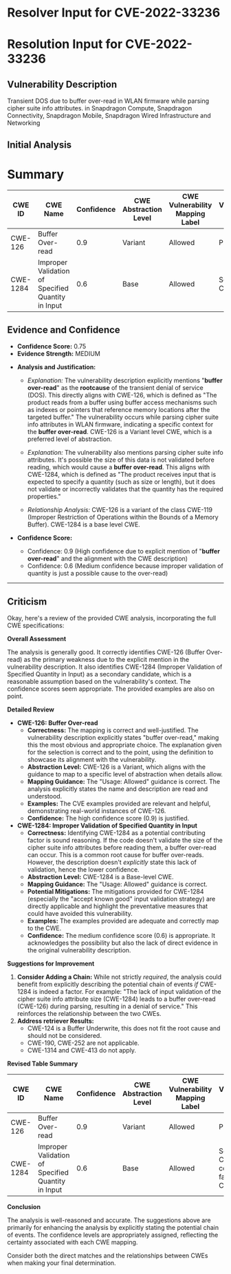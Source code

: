 # Resolver Input for CVE-2022-33236

# Resolution Input for CVE-2022-33236

## Vulnerability Description
Transient DOS due to buffer over-read in WLAN firmware while parsing cipher suite info attributes. in Snapdragon Compute, Snapdragon Connectivity, Snapdragon Mobile, Snapdragon Wired Infrastructure and Networking

## Initial Analysis
# Summary
| CWE ID | CWE Name | Confidence | CWE Abstraction Level | CWE Vulnerability Mapping Label | CWE-Vulnerability Mapping Notes |
|---|---|---|---|---|---|
| CWE-126 | Buffer Over-read | 0.9 | Variant | Allowed | Primary CWE |
| CWE-1284 | Improper Validation of Specified Quantity in Input | 0.6 | Base | Allowed | Secondary Candidate |

## Evidence and Confidence

*   **Confidence Score:** 0.75
*   **Evidence Strength:** MEDIUM

- **Analysis and Justification:**  
  - *Explanation:* The vulnerability description explicitly mentions "**buffer over-read**" as the **rootcause** of the transient denial of service (DOS). This directly aligns with CWE-126, which is defined as "The product reads from a buffer using buffer access mechanisms such as indexes or pointers that reference memory locations after the targeted buffer." The vulnerability occurs while parsing cipher suite info attributes in WLAN firmware, indicating a specific context for the **buffer over-read**. CWE-126 is a Variant level CWE, which is a preferred level of abstraction.
  - *Explanation:* The vulnerability also mentions parsing cipher suite info attributes. It's possible the size of this data is not validated before reading, which would cause a **buffer over-read**. This aligns with CWE-1284, which is defined as "The product receives input that is expected to specify a quantity (such as size or length), but it does not validate or incorrectly validates that the quantity has the required properties."

  - *Relationship Analysis:* CWE-126 is a variant of the class CWE-119 (Improper Restriction of Operations within the Bounds of a Memory Buffer). CWE-1284 is a base level CWE.

- **Confidence Score:**  
  - Confidence: 0.9 (High confidence due to explicit mention of "**buffer over-read**" and the alignment with the CWE description)
  - Confidence: 0.6 (Medium confidence because improper validation of quantity is just a possible cause to the over-read)

---

## Criticism
Okay, here's a review of the provided CWE analysis, incorporating the full CWE specifications:

**Overall Assessment**

The analysis is generally good. It correctly identifies CWE-126 (Buffer Over-read) as the primary weakness due to the explicit mention in the vulnerability description. It also identifies CWE-1284 (Improper Validation of Specified Quantity in Input) as a secondary candidate, which is a reasonable assumption based on the vulnerability's context. The confidence scores seem appropriate. The provided examples are also on point.

**Detailed Review**

*   **CWE-126: Buffer Over-read**
    *   **Correctness:**  The mapping is correct and well-justified. The vulnerability description explicitly states "buffer over-read," making this the most obvious and appropriate choice.  The explanation given for the selection is correct and to the point, using the definition to showcase its alignment with the vulnerability.
    *   **Abstraction Level:**  CWE-126 is a Variant, which aligns with the guidance to map to a specific level of abstraction when details allow.
    *   **Mapping Guidance:** The "Usage: Allowed" guidance is correct. The analysis explicitly states the name and description are read and understood.
    *   **Examples:** The CVE examples provided are relevant and helpful, demonstrating real-world instances of CWE-126.
    *   **Confidence:** The high confidence score (0.9) is justified.
*   **CWE-1284: Improper Validation of Specified Quantity in Input**
    *   **Correctness:**  Identifying CWE-1284 as a potential contributing factor is sound reasoning.  If the code doesn't validate the size of the cipher suite info attributes before reading them, a buffer over-read can occur. This is a common root cause for buffer over-reads.  However, the description doesn't *explicitly* state this lack of validation, hence the lower confidence.
    *   **Abstraction Level:** CWE-1284 is a Base-level CWE.
    *   **Mapping Guidance:** The "Usage: Allowed" guidance is correct.
    *   **Potential Mitigations:** The mitigations provided for CWE-1284 (especially the "accept known good" input validation strategy) are directly applicable and highlight the preventative measures that could have avoided this vulnerability.
    *   **Examples:** The examples provided are adequate and correctly map to the CWE.
    *   **Confidence:**  The medium confidence score (0.6) is appropriate. It acknowledges the possibility but also the lack of direct evidence in the original vulnerability description.

**Suggestions for Improvement**

1.  **Consider Adding a Chain:** While not strictly *required*, the analysis could benefit from explicitly describing the potential chain of events *if* CWE-1284 is indeed a factor.  For example: "The lack of input validation of the cipher suite info attribute size (CWE-1284) leads to a buffer over-read (CWE-126) during parsing, resulting in a denial of service."  This reinforces the relationship between the two CWEs.
2. **Address retriever Results:**
    * CWE-124 is a Buffer Underwrite, this does not fit the root cause and should not be considered.
    * CWE-190, CWE-252 are not applicable.
    * CWE-1314 and CWE-413 do not apply.

**Revised Table Summary**

| CWE ID | CWE Name | Confidence | CWE Abstraction Level | CWE Vulnerability Mapping Label | CWE-Vulnerability Mapping Notes |
|---|---|---|---|---|---|
| CWE-126 | Buffer Over-read | 0.9 | Variant | Allowed | Primary CWE |
| CWE-1284 | Improper Validation of Specified Quantity in Input | 0.6 | Base | Allowed | Secondary Candidate, contributing factor to CWE-126 |

**Conclusion**

The analysis is well-reasoned and accurate. The suggestions above are primarily for enhancing the analysis by explicitly stating the potential chain of events. The confidence levels are appropriately assigned, reflecting the certainty associated with each CWE mapping.

Consider both the direct matches and the relationships between CWEs
when making your final determination.
        
